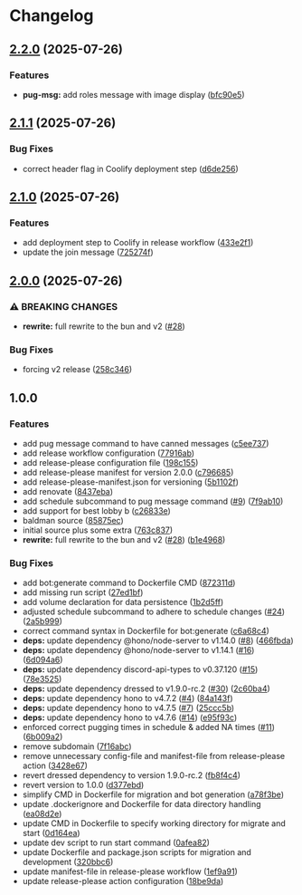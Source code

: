 # Changelog

## [2.2.0](https://github.com/HardCarryClub/bald-man-bot/compare/v2.1.1...v2.2.0) (2025-07-26)


### Features

* **pug-msg:** add roles message with image display ([bfc90e5](https://github.com/HardCarryClub/bald-man-bot/commit/bfc90e51f03f36f2b83d0f74bbf3c556a814a970))

## [2.1.1](https://github.com/HardCarryClub/bald-man-bot/compare/v2.1.0...v2.1.1) (2025-07-26)


### Bug Fixes

* correct header flag in Coolify deployment step ([d6de256](https://github.com/HardCarryClub/bald-man-bot/commit/d6de256f80d181e1035cd5839d18e68e364fc25b))

## [2.1.0](https://github.com/HardCarryClub/bald-man-bot/compare/v2.0.0...v2.1.0) (2025-07-26)


### Features

* add deployment step to Coolify in release workflow ([433e2f1](https://github.com/HardCarryClub/bald-man-bot/commit/433e2f194ebad72586d7a2b2dc93a6db637095dd))
* update the join message ([725274f](https://github.com/HardCarryClub/bald-man-bot/commit/725274f27fb0f151b7b14231ef1a17b173b6cb73))

## [2.0.0](https://github.com/HardCarryClub/bald-man-bot/compare/v1.0.0...v2.0.0) (2025-07-26)

### ⚠ BREAKING CHANGES

* **rewrite:** full rewrite to the bun and v2 ([#28](https://github.com/HardCarryClub/bald-man-bot/issues/28))

### Bug Fixes

* forcing v2 release ([258c346](https://github.com/HardCarryClub/bald-man-bot/commit/258c346db1335ce87f6262f5b779bb45030078f0))

## 1.0.0

### Features

* add pug message command to have canned messages ([c5ee737](https://github.com/HardCarryClub/bald-man-bot/commit/c5ee7372f9403c29cad5ba5bfe5d86d726d3733f))
* add release workflow configuration ([77916ab](https://github.com/HardCarryClub/bald-man-bot/commit/77916abbd1293a71bc5a798941e2d37ee84b0c4e))
* add release-please configuration file ([198c155](https://github.com/HardCarryClub/bald-man-bot/commit/198c155647e5275e59195a875622dfbef510a149))
* add release-please manifest for version 2.0.0 ([c796685](https://github.com/HardCarryClub/bald-man-bot/commit/c796685995b2efaa7f5531fab9eff06bce125009))
* add release-please-manifest.json for versioning ([5b1102f](https://github.com/HardCarryClub/bald-man-bot/commit/5b1102fb6672740b5a3e55f1b2b8f26142db1329))
* add renovate ([8437eba](https://github.com/HardCarryClub/bald-man-bot/commit/8437eba1c004e80a29842a07ce8982894a1e6a5b))
* add schedule subcommand to pug message command ([#9](https://github.com/HardCarryClub/bald-man-bot/issues/9)) ([7f9ab10](https://github.com/HardCarryClub/bald-man-bot/commit/7f9ab1038383f50b5a68f2b23b65e1d38d642793))
* add support for best lobby b ([c26833e](https://github.com/HardCarryClub/bald-man-bot/commit/c26833edceda615c9aa300d334f3e6e77f5faef2))
* baldman source ([85875ec](https://github.com/HardCarryClub/bald-man-bot/commit/85875ec520be9c3061a8b6a66dfbfa0a76cc2b7d))
* initial source plus some extra ([763c837](https://github.com/HardCarryClub/bald-man-bot/commit/763c837249c48e0da7269f74724ebe744836f289))
* **rewrite:** full rewrite to the bun and v2 ([#28](https://github.com/HardCarryClub/bald-man-bot/issues/28)) ([b1e4968](https://github.com/HardCarryClub/bald-man-bot/commit/b1e4968f69674bcc64c8eac59dac6da8e3d4e148))


### Bug Fixes

* add bot:generate command to Dockerfile CMD ([872311d](https://github.com/HardCarryClub/bald-man-bot/commit/872311d5a5754dff41f660064c1ca7a310be7f60))
* add missing run script ([27ed1bf](https://github.com/HardCarryClub/bald-man-bot/commit/27ed1bf2f4802af6f0938b3a275ecc9cd2cf33bf))
* add volume declaration for data persistence ([1b2d5ff](https://github.com/HardCarryClub/bald-man-bot/commit/1b2d5ff722ba6f0d80c98c651f3b8c0e5f3928b8))
* adjusted schedule subcommand to adhere to schedule changes ([#24](https://github.com/HardCarryClub/bald-man-bot/issues/24)) ([2a5b999](https://github.com/HardCarryClub/bald-man-bot/commit/2a5b9992a8b3e047bd62302a0bd8a83289a9c593))
* correct command syntax in Dockerfile for bot:generate ([c6a68c4](https://github.com/HardCarryClub/bald-man-bot/commit/c6a68c4e0896658c7916edd616e9e1bb54ee1217))
* **deps:** update dependency @hono/node-server to v1.14.0 ([#8](https://github.com/HardCarryClub/bald-man-bot/issues/8)) ([466fbda](https://github.com/HardCarryClub/bald-man-bot/commit/466fbdaadcb1d27602a726ca79f84c0b49534221))
* **deps:** update dependency @hono/node-server to v1.14.1 ([#16](https://github.com/HardCarryClub/bald-man-bot/issues/16)) ([6d094a6](https://github.com/HardCarryClub/bald-man-bot/commit/6d094a68f5f9d39c3943ebe75f421a2edb3f16e4))
* **deps:** update dependency discord-api-types to v0.37.120 ([#15](https://github.com/HardCarryClub/bald-man-bot/issues/15)) ([78e3525](https://github.com/HardCarryClub/bald-man-bot/commit/78e352591c5d3d40f3f99276b547677a609d7220))
* **deps:** update dependency dressed to v1.9.0-rc.2 ([#30](https://github.com/HardCarryClub/bald-man-bot/issues/30)) ([2c60ba4](https://github.com/HardCarryClub/bald-man-bot/commit/2c60ba43778c30b35288029868ed34662ecf6bee))
* **deps:** update dependency hono to v4.7.2 ([#4](https://github.com/HardCarryClub/bald-man-bot/issues/4)) ([84a143f](https://github.com/HardCarryClub/bald-man-bot/commit/84a143fc537031415aae9245e07f156fdd316316))
* **deps:** update dependency hono to v4.7.5 ([#7](https://github.com/HardCarryClub/bald-man-bot/issues/7)) ([25ccc5b](https://github.com/HardCarryClub/bald-man-bot/commit/25ccc5bf6d1a96e67bc349c3c0b7fda69dca729b))
* **deps:** update dependency hono to v4.7.6 ([#14](https://github.com/HardCarryClub/bald-man-bot/issues/14)) ([e95f93c](https://github.com/HardCarryClub/bald-man-bot/commit/e95f93c43ff831765b52a2fbf6b3562ce1aed47c))
* enforced correct pugging times in schedule & added NA times ([#11](https://github.com/HardCarryClub/bald-man-bot/issues/11)) ([6b009a2](https://github.com/HardCarryClub/bald-man-bot/commit/6b009a20c994cade12a45f3ab5e0f056ed62537b))
* remove subdomain ([7f16abc](https://github.com/HardCarryClub/bald-man-bot/commit/7f16abc0068eaa1c714121cee9bf3f6a9c035ce4))
* remove unnecessary config-file and manifest-file from release-please action ([3428e67](https://github.com/HardCarryClub/bald-man-bot/commit/3428e672be3adf80448c907fd27111ef95258884))
* revert dressed dependency to version 1.9.0-rc.2 ([fb8f4c4](https://github.com/HardCarryClub/bald-man-bot/commit/fb8f4c41a96f0a24a7a575e226590c796ad22ce0))
* revert version to 1.0.0 ([d377ebd](https://github.com/HardCarryClub/bald-man-bot/commit/d377ebdf6886851208fe241b5097d6448889da9f))
* simplify CMD in Dockerfile for migration and bot generation ([a78f3be](https://github.com/HardCarryClub/bald-man-bot/commit/a78f3be4c12c6bf235ba7d82892de46f6f61072a))
* update .dockerignore and Dockerfile for data directory handling ([ea08d2e](https://github.com/HardCarryClub/bald-man-bot/commit/ea08d2e6ff9817a952919dc911ad73a93aac1d12))
* update CMD in Dockerfile to specify working directory for migrate and start ([0d164ea](https://github.com/HardCarryClub/bald-man-bot/commit/0d164ead27c7cf73d900401ab7275ec8e85b9916))
* update dev script to run start command ([0afea82](https://github.com/HardCarryClub/bald-man-bot/commit/0afea8233052aec210b0d1ab858e3f1be538df6d))
* update Dockerfile and package.json scripts for migration and development ([320bbc6](https://github.com/HardCarryClub/bald-man-bot/commit/320bbc63a5dfd90d28d36cc54abe6810662889ff))
* update manifest-file in release-please workflow ([1ef9a91](https://github.com/HardCarryClub/bald-man-bot/commit/1ef9a91e45b489c0382659a5a5d36ada770847f9))
* update release-please action configuration ([18be9da](https://github.com/HardCarryClub/bald-man-bot/commit/18be9dad767f12568e3ee34b84992e2421be74a9))
